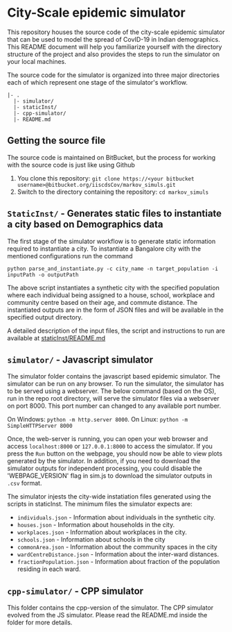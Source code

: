 # City-Scale epidemic simulator

This repository houses the source code of the city-scale epidemic simulator that can be used to model the spread of CovID-19 in Indian demographics. This README document will help you familiarize yourself with the directory structure of the project and also provides the steps to run the simulator on your local machines. 

The source code for the simulator is organized into three major directories each of which represent one stage of the simulator's workflow.


```
|- .
  |- simulator/
  |- staticInst/
  |- cpp-simulator/
  |- README.md
```


## Getting the source file
The source code is maintained on BitBucket, but the process for working with the source code is just like using Github

1. You clone this repository: `git clone https://<your bitbucket username>@bitbucket.org/iiscdsCov/markov_simuls.git`
2. Switch to the directory containing the repository: `cd markov_simuls`


## `StaticInst/` - Generates static files to instantiate a city based on Demographics data
The first stage of the simulator workflow is to generate static information required to instantiate a city.  To instantiate a Bangalore city with the mentioned configurations run the command

```python parse_and_instantiate.py -c city_name -n target_population -i inputPath -o outputPath```

The above script instantiates a synthetic city with the specified population where each individual being assigned to a house, school, workplace and community centre based on their age, and commute distance. The instantiated outputs are in the form of JSON files and will be available in the specified output directory.

A detailed description of the input files, the script and instructions to run are available at [staticInst/README.md](https://bitbucket.org/iiscdsCov/markov_simuls/src/master/staticInst/README.md)






## `simulator/` - Javascript simulator

The simulator folder contains the javascript based epidemic simulator. The simulator can be run on any browser. To run the simulator, the simulator has to be served using a webserver. The below command (based on the OS), run in the repo root directory, will serve the simulator files via a webserver on port 8000. This port number can changed to any available port number.

On Windows: `python -m http.server 8000`.
On Linux:   `python -m SimpleHTTPServer 8000`

Once, the web-server is running, you can open your web browser and access `localhost:8000` or `127.0.0.1:8000` to access the simulator. If you press the `Run` button on the webpage, you should now be able to view plots generated by the simulator. In addition, if you need to download the simulator outputs for independent processing, you could disable the 'WEBPAGE_VERSION' flag in sim.js to download the simulator outputs in `.csv` format.


The simulator injests the city-wide instatiation files generated using the scripts in staticInst. The minimum files the simulator expects are:
 * `individuals.json` - Information about individuals in the synthetic city.
 * `houses.json` - Information about households in the city.
 * `workplaces.json` - Information about workplaces in the city.
 * `schools.json` - Information about schools in the city
 * `commonArea.json` - Information about the community spaces in the city
 * `wardCentreDistance.json` - Information about the inter-ward distances.
 * `fractionPopulation.json` - Information about fraction of the population residing in each ward.

## `cpp-simulator/` - CPP simulator
This folder contains the cpp-version of the simulator. The CPP simulator evolved from the JS simulator. Please read the README.md inside the folder for more details.
